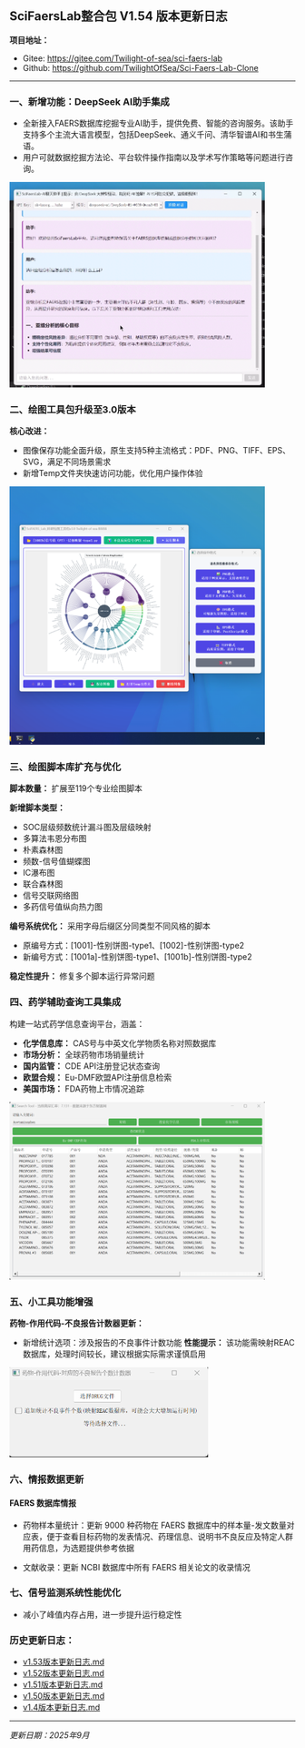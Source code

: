 ## SciFaersLab整合包 V1.54 版本更新日志

**项目地址：**
- Gitee: https://gitee.com/Twilight-of-sea/sci-faers-lab
- Github: https://github.com/TwilightOfSea/Sci-Faers-Lab-Clone

---

### 一、新增功能：DeepSeek AI助手集成

- 全新接入FAERS数据库挖掘专业AI助手，提供免费、智能的咨询服务。该助手支持多个主流大语言模型，包括DeepSeek、通义千问、清华智谱AI和书生蒲语。
- 用户可就数据挖掘方法论、平台软件操作指南以及学术写作策略等问题进行咨询。

<img src="../pic/AI助手使用.png" alt="AI助手界面展示" width="450">

### 二、绘图工具包升级至3.0版本

**核心改进：**
- 图像保存功能全面升级，原生支持5种主流格式：PDF、PNG、TIFF、EPS、SVG，满足不同场景需求
- 新增Temp文件夹快速访问功能，优化用户操作体验

<img src="../pic/显示-新版绘图.png" alt="新版绘图工具界面" width="450">

### 三、绘图脚本库扩充与优化

**脚本数量：** 扩展至119个专业绘图脚本

**新增脚本类型：**
- SOC层级频数统计漏斗图及层级映射
- 多算法韦恩分布图
- 朴素森林图
- 频数-信号值蝴蝶图
- IC瀑布图
- 联合森林图
- 信号交联网络图
- 多药信号值纵向热力图

**编号系统优化：** 采用字母后缀区分同类型不同风格的脚本
- 原编号方式：[1001]-性别饼图-type1、[1002]-性别饼图-type2
- 新编号方式：[1001a]-性别饼图-type1、[1001b]-性别饼图-type2

**稳定性提升：** 修复多个脚本运行异常问题

### 四、药学辅助查询工具集成

构建一站式药学信息查询平台，涵盖：
- **化学信息库：** CAS号与中英文化学物质名称对照数据库
- **市场分析：** 全球药物市场销量统计
- **国内监管：** CDE API注册登记状态查询
- **欧盟合规：** Eu-DMF欧盟API注册信息检索
- **美国市场：** FDA药物上市情况追踪

<img src="../pic/药学查询工具界面.png" alt="药学查询工具主界面" width="450">

### 五、小工具功能增强

**药物-作用代码-不良报告计数器更新：**
- 新增统计选项：涉及报告的不良事件计数功能
 **性能提示：** 该功能需映射REAC数据库，处理时间较长，建议根据实际需求谨慎启用

<img src="../pic/小工具：药物-作用代码-对应的不良报告个数计数器.png" alt="计数器工具界面" width="350">


### 六、情报数据更新
#### FAERS 数据库情报
- 药物样本量统计：更新 9000 种药物在 FAERS 数据库中的样本量-发文数量对应表，便于查看目标药物的发表情况、药理信息、说明书不良反应及特定人群用药信息，为选题提供参考依据

- 文献收录：更新 NCBI 数据库中所有 FAERS 相关论文的收录情况

### 七、信号监测系统性能优化
- 减小了峰值内存占用，进一步提升运行稳定性

### 历史更新日志：
- [v1.53版本更新日志.md](https://gitee.com/Twilight-of-sea/sci-faers-lab/blob/master/%E6%97%A7%E7%89%A9/v1.53%E7%89%88%E6%9C%AC%E6%9B%B4%E6%96%B0%E6%97%A5%E5%BF%97.md)
- [v1.52版本更新日志.md](https://gitee.com/Twilight-of-sea/sci-faers-lab/blob/master/%E6%97%A7%E7%89%A9/v1.52%E7%89%88%E6%9C%AC%E6%9B%B4%E6%96%B0%E6%97%A5%E5%BF%97.md)
- [v1.51版本更新日志.md](https://gitee.com/Twilight-of-sea/sci-faers-lab/blob/master/%E6%97%A7%E7%89%A9/v1.51%E7%89%88%E6%9C%AC%E6%9B%B4%E6%96%B0%E6%97%A5%E5%BF%97.md)
- [v1.50版本更新日志.md](https://gitee.com/Twilight-of-sea/sci-faers-lab/blob/master/%E6%97%A7%E7%89%A9/v1.50%E7%89%88%E6%9C%AC%E6%9B%B4%E6%96%B0%E6%97%A5%E5%BF%97.md)
- [v1.4版本更新日志.md](https://gitee.com/Twilight-of-sea/sci-faers-lab/blob/master/%E6%97%A7%E7%89%A9/v1.4%E7%89%88%E6%9C%AC.md)

---

*更新日期：2025年9月*